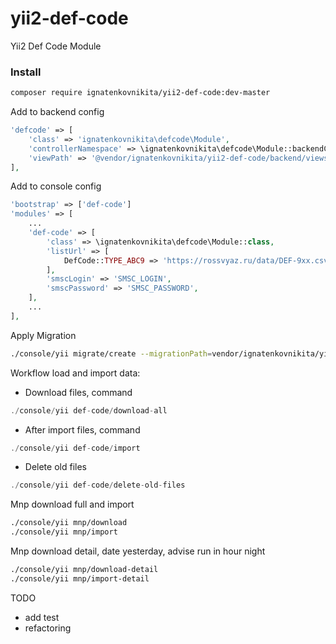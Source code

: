 # yii2-def-code
Yii2 Def Code Module

### Install

```bash
composer require ignatenkovnikita/yii2-def-code:dev-master
```


Add to backend config
```php
'defcode' => [
    'class' => 'ignatenkovnikita\defcode\Module',
    'controllerNamespace' => \ignatenkovnikita\defcode\Module::backendControllerNamespace(),
    'viewPath' => '@vendor/ignatenkovnikita/yii2-def-code/backend/views',
],
```

Add to console config
```php
'bootstrap' => ['def-code']
'modules' => [
    ...
    'def-code' => [
        'class' => \ignatenkovnikita\defcode\Module::class,
        'listUrl' => [
            DefCode::TYPE_ABC9 => 'https://rossvyaz.ru/data/DEF-9xx.csv',
        ],
        'smscLogin' => 'SMSC_LOGIN',
        'smscPassword' => 'SMSC_PASSWORD',
    ],
    ...
],
```

Apply Migration

```bash
./console/yii migrate/create --migrationPath=vendor/ignatenkovnikita/yii2-def-code/migrations/  
```

Workflow load and import data:
- Download files, command 
 ```php
./console/yii def-code/download-all
```
- After import files, command
```php
./console/yii def-code/import
```
- Delete old files
```php
./console/yii def-code/delete-old-files
```

Mnp download full and import
```bash
./console/yii mnp/download
./console/yii mnp/import
```
Mnp download detail, date yesterday, advise run in hour night
```bash
./console/yii mnp/download-detail
./console/yii mnp/import-detail
```


TODO
- add test
- refactoring
